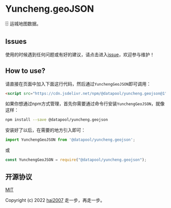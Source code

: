 # Yuncheng.geoJSON
🗄️ 运城地图数据。

## Issues
使用的时候遇到任何问题或有好的建议，请点击进入[issue](https://github.com/hai2007/datapool/issues)，欢迎参与维护！

## How to use?

请直接在页面中加入下面这行代码，然后通过```YunchengGeoJSON```即可调用：

```html
<script src="https://cdn.jsdelivr.net/npm/@datapool/yuncheng.geojson@1"></script>
```

如果你想通过npm方式管理，首先你需要通过命令行安装``````YunchengGeoJSON``````，就像这样：

```bash
npm install --save @datapool/yuncheng.geojson
```

安装好了以后，在需要的地方引入即可：

```js
import YunchengGeoJSON from '@datapool/yuncheng.geojson';
```

或

```js
const YunchengGeoJSON = require("@datapool/yuncheng.geojson");
```

开源协议
---------------------------------------
[MIT](https://github.com/hai2007/datapool/blob/master/LICENSE)

Copyright (c) 2022 [hai2007](https://hai2007.gitee.io/sweethome/) 走一步，再走一步。

